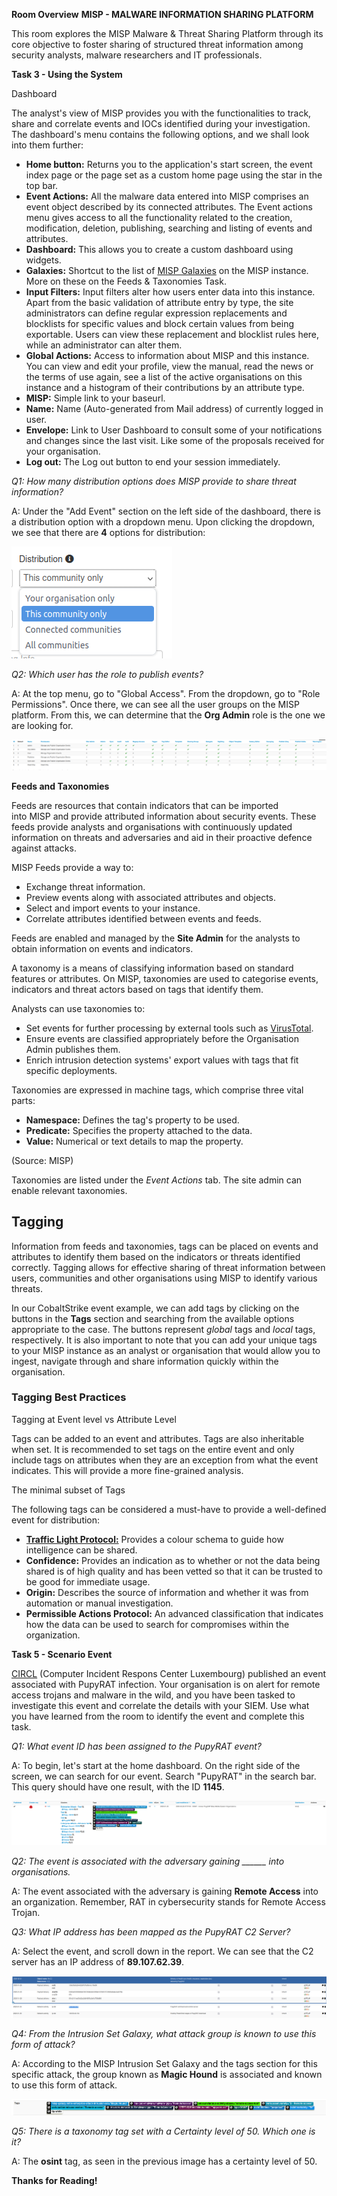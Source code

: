 **Room Overview**
**MISP - MALWARE INFORMATION SHARING PLATFORM**

This room explores the MISP Malware & Threat Sharing Platform through its core objective to foster sharing of structured threat information among security analysts, malware researchers and IT professionals.

**Task 3 - Using the System**

Dashboard  

The analyst's view of MISP provides you with the functionalities to track, share and correlate events and IOCs identified during your investigation. The dashboard's menu contains the following options, and we shall look into them further:

- **Home button:** Returns you to the application's start screen, the event index page or the page set as a custom home page using the star in the top bar.
- **Event Actions:** All the malware data entered into MISP comprises an event object described by its connected attributes. The Event actions menu gives access to all the functionality related to the creation, modification, deletion, publishing, searching and listing of events and attributes.
- **Dashboard:** This allows you to create a custom dashboard using widgets.
- **Galaxies:** Shortcut to the list of [MISP Galaxies](https://github.com/MISP/misp-book/blob/main/galaxy) on the MISP instance. More on these on the Feeds & Taxonomies Task.
- **Input Filters:** Input filters alter how users enter data into this instance. Apart from the basic validation of attribute entry by type, the site administrators can define regular expression replacements and blocklists for specific values and block certain values from being exportable. Users can view these replacement and blocklist rules here, while an administrator can alter them.
- **Global Actions:** Access to information about MISP and this instance. You can view and edit your profile, view the manual, read the news or the terms of use again, see a list of the active organisations on this instance and a histogram of their contributions by an attribute type.
- **MISP:** Simple link to your baseurl.
- **Name:** Name (Auto-generated from Mail address) of currently logged in user.
- **Envelope:** Link to User Dashboard to consult some of your notifications and changes since the last visit. Like some of the proposals received for your organisation.
- **Log out:** The Log out button to end your session immediately.

*Q1: How many distribution options does MISP provide to share threat information?*

A: Under the "Add Event" section on the left side of the dashboard, there is a distribution option with a dropdown menu. Upon clicking the dropdown, we see that there are **4** options for distribution:

![alt text](Images/misp-fig1.png)


*Q2: Which user has the role to publish events?*

A: At the top menu, go to "Global Access". From the dropdown, go to "Role Permissions". Once there, we can see all the user groups on the MISP platform. From this, we can determine that the **Org Admin** role is the one we are looking for.

![alt text](Images/misp-fig2.png)

**Feeds and Taxonomies**

Feeds are resources that contain indicators that can be imported into MISP and provide attributed information about security events. These feeds provide analysts and organisations with continuously updated information on threats and adversaries and aid in their proactive defence against attacks.

MISP Feeds provide a way to:

- Exchange threat information.
- Preview events along with associated attributes and objects.
- Select and import events to your instance.
- Correlate attributes identified between events and feeds.

Feeds are enabled and managed by the **Site Admin** for the analysts to obtain information on events and indicators.

A taxonomy is a means of classifying information based on standard features or attributes. On MISP, taxonomies are used to categorise events, indicators and threat actors based on tags that identify them.

Analysts can use taxonomies to:

- Set events for further processing by external tools such as [VirusTotal](https://virustotal.com/).
- Ensure events are classified appropriately before the Organisation Admin publishes them.
- Enrich intrusion detection systems' export values with tags that fit specific deployments.

Taxonomies are expressed in machine tags, which comprise three vital parts:

- **Namespace:** Defines the tag's property to be used.
- **Predicate:** Specifies the property attached to the data.
- **Value:** Numerical or text details to map the property.

(Source: MISP)

Taxonomies are listed under the _Event Actions_ tab. The site admin can enable relevant taxonomies.

## Tagging

Information from feeds and taxonomies, tags can be placed on events and attributes to identify them based on the indicators or threats identified correctly. Tagging allows for effective sharing of threat information between users, communities and other organisations using MISP to identify various threats.

In our CobaltStrike event example, we can add tags by clicking on the buttons in the **Tags** section and searching from the available options appropriate to the case. The buttons represent _global_ tags and _local_ tags, respectively. It is also important to note that you can add your unique tags to your MISP instance as an analyst or organisation that would allow you to ingest, navigate through and share information quickly within the organisation.

### Tagging Best Practices


Tagging at Event level vs Attribute Level

Tags can be added to an event and attributes. Tags are also inheritable when set. It is recommended to set tags on the entire event and only include tags on attributes when they are an exception from what the event indicates. This will provide a more fine-grained analysis.

The minimal subset of Tags

The following tags can be considered a must-have to provide a well-defined event for distribution:

- **[Traffic Light Protocol:](https://www.first.org/tlp/)** Provides a colour schema to guide how intelligence can be shared.
- **Confidence:** Provides an indication as to whether or not the data being shared is of high quality and has been vetted so that it can be trusted to be good for immediate usage.
- **Origin:** Describes the source of information and whether it was from automation or manual investigation.
- **Permissible Actions Protocol:** An advanced classification that indicates how the data can be used to search for compromises within the organization.

**Task 5 - Scenario Event**

[CIRCL](https://www.circl.lu/) (Computer Incident Respons Center Luxembourg) published an event associated with PupyRAT infection. Your organisation is on alert for remote access trojans and malware in the wild, and you have been tasked to investigate this event and correlate the details with your SIEM. Use what you have learned from the room to identify the event and complete this task.

*Q1: What event ID has been assigned to the PupyRAT event?*

A: To begin, let's start at the home dashboard. On the right side of the screen, we can search for our event. Search "PupyRAT" in the search bar. This query should have one result, with the ID **1145**.

![alt text](Images/misp-fig3.png)


*Q2: The event is associated with the adversary gaining ______ into organisations.*

A: The event associated with the adversary is gaining **Remote Access** into an organization. Remember, RAT in cybersecurity stands for Remote Access Trojan.

*Q3: What IP address has been mapped as the PupyRAT C2 Server?*

A: Select the event, and scroll down in the report. We can see that the C2 server has an IP address of **89.107.62.39**.

![alt text](Images/misp-fig4.png)


*Q4: From the Intrusion Set Galaxy, what attack group is known to use this form of attack?*

A: According to the MISP Intrusion Set Galaxy and the tags section for this specific attack, the group known as **Magic Hound** is associated and known to use this form of attack.

![alt text](Images/misp-fig5.png)


*Q5: There is a taxonomy tag set with a Certainty level of 50. Which one is it?*

A: The **osint** tag, as seen in the previous image has a certainty level of 50.

**Thanks for Reading!**
